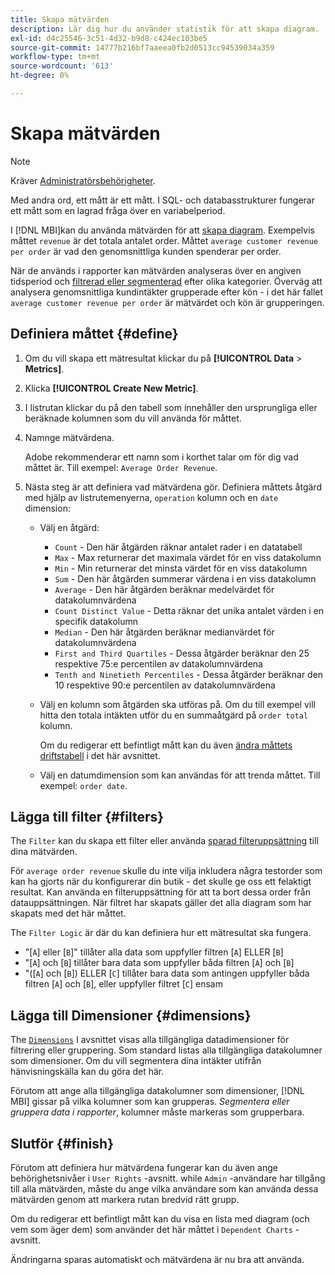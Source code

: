 ```yaml
---
title: Skapa mätvärden
description: Lär dig hur du använder statistik för att skapa diagram.
exl-id: d4c25546-3c51-4d32-b9d8-c424ec103be5
source-git-commit: 14777b216bf7aaeea0fb2d0513cc94539034a359
workflow-type: tm+mt
source-wordcount: '613'
ht-degree: 0%

---
```


# Skapa mätvärden

>[!NOTE]
>
>Kräver [Administratörsbehörigheter](../../administrator/user-management/user-management.md).

Med andra ord, ett mått är ett mått. I SQL- och databasstrukturer fungerar ett mått som en lagrad fråga över en variabelperiod.

I [!DNL MBI]kan du använda mätvärden för att [skapa diagram](../../data-user/reports/ess-rpt-build-visual.md). Exempelvis måttet `revenue` är det totala antalet order. Måttet `average customer revenue per order` är vad den genomsnittliga kunden spenderar per order.

När de används i rapporter kan mätvärden analyseras över en angiven tidsperiod och [filtrerad eller segmenterad](../../best-practices/segment-filter.md) efter olika kategorier. Överväg att analysera genomsnittliga kundintäkter grupperade efter kön - i det här fallet `average customer revenue per order` är mätvärdet och kön är grupperingen.

## Definiera måttet {#define}

1. Om du vill skapa ett mätresultat klickar du på **[!UICONTROL Data** > **Metrics]**.

1. Klicka **[!UICONTROL Create New Metric]**.

1. I listrutan klickar du på den tabell som innehåller den ursprungliga eller beräknade kolumnen som du vill använda för måttet.

1. Namnge mätvärdena.

   Adobe rekommenderar ett namn som i korthet talar om för dig vad måttet är. Till exempel: `Average Order Revenue`.

1. Nästa steg är att definiera vad mätvärdena gör. Definiera måttets åtgärd med hjälp av listrutemenyerna, `operation` kolumn och en `date` dimension:

   * Välj en åtgärd:
      * `Count` - Den här åtgärden räknar antalet rader i en datatabell
      * `Max` - Max returnerar det maximala värdet för en viss datakolumn
      * `Min` - Min returnerar det minsta värdet för en viss datakolumn
      * `Sum` - Den här åtgärden summerar värdena i en viss datakolumn
      * `Average` - Den här åtgärden beräknar medelvärdet för datakolumnvärdena
      * `Count Distinct Value` - Detta räknar det unika antalet värden i en specifik datakolumn
      * `Median` - Den här åtgärden beräknar medianvärdet för datakolumnvärdena
      * `First and Third Quartiles` - Dessa åtgärder beräknar den 25 respektive 75:e percentilen av datakolumnvärdena
      * `Tenth and Ninetieth Percentiles` - Dessa åtgärder beräknar den 10 respektive 90:e percentilen av datakolumnvärdena
   * Välj en kolumn som åtgärden ska utföras på. Om du till exempel vill hitta den totala intäkten utför du en summaåtgärd på `order total` kolumn.

      Om du redigerar ett befintligt mått kan du även [ändra måttets driftstabell](../../data-analyst/data-warehouse-mgr/change-metric-op-table.md) i det här avsnittet.

   * Välj en datumdimension som kan användas för att trenda måttet. Till exempel: `order date`.


## Lägga till filter {#filters}

The `Filter` kan du skapa ett filter eller använda [sparad filteruppsättning](../../data-user/reports/ess-manage-data-filters.md) till dina mätvärden.

För `average order revenue` skulle du inte vilja inkludera några testorder som kan ha gjorts när du konfigurerar din butik - det skulle ge oss ett felaktigt resultat. Kan använda en filteruppsättning för att ta bort dessa order från datauppsättningen. När filtret har skapats gäller det alla diagram som har skapats med det här måttet.

The `Filter Logic` är där du kan definiera hur ett mätresultat ska fungera.

* &quot;\[`A`\] eller \[`B`\]&quot; tillåter alla data som uppfyller filtren \[`A`\] ELLER \[`B`\]
* &quot;\[`A`\] och \[`B`\] tillåter bara data som uppfyller båda filtren \[`A`\] och \[`B`\]
* &quot;(\[`A`\] och \[`B`\]) ELLER \[`C`\] tillåter bara data som antingen uppfyller båda filtren \[`A`\] och \[`B`\], eller uppfyller filtret \[`C`\] ensam

## Lägga till Dimensioner {#dimensions}

The [`Dimensions`](../../data-analyst/data-warehouse-mgr/manage-data-dimensions-metrics.md) I avsnittet visas alla tillgängliga datadimensioner för filtrering eller gruppering. Som standard listas alla tillgängliga datakolumner som dimensioner. Om du vill segmentera dina intäkter utifrån hänvisningskälla kan du göra det här.

Förutom att ange alla tillgängliga datakolumner som dimensioner, [!DNL MBI] gissar på vilka kolumner som kan grupperas. *Segmentera eller gruppera data i rapporter*, kolumner måste markeras som grupperbara.

## Slutför {#finish}

Förutom att definiera hur mätvärdena fungerar kan du även ange behörighetsnivåer i `User Rights` -avsnitt. while `Admin` -användare har tillgång till alla mätvärden, måste du ange vilka användare som kan använda dessa mätvärden genom att markera rutan bredvid rätt grupp.

Om du redigerar ett befintligt mått kan du visa en lista med diagram (och vem som äger dem) som använder det här måttet i `Dependent Charts` -avsnitt.

Ändringarna sparas automatiskt och mätvärdena är nu bra att använda.
